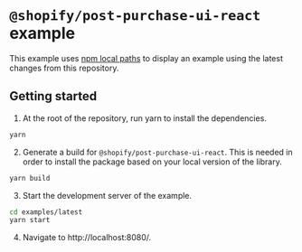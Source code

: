 # `@shopify/post-purchase-ui-react` example

This example uses [npm local paths](https://docs.npmjs.com/cli/v7/configuring-npm/package-json#local-paths) to display an example using the latest changes from this repository.

## Getting started

1. At the root of the repository, run yarn to install the dependencies.

```sh
yarn
```

2. Generate a build for `@shopify/post-purchase-ui-react`. This is needed in order to install the package based on your local version of the library.

```sh
yarn build
```

3. Start the development server of the example.

```sh
cd examples/latest
yarn start
```

4. Navigate to http://localhost:8080/.
